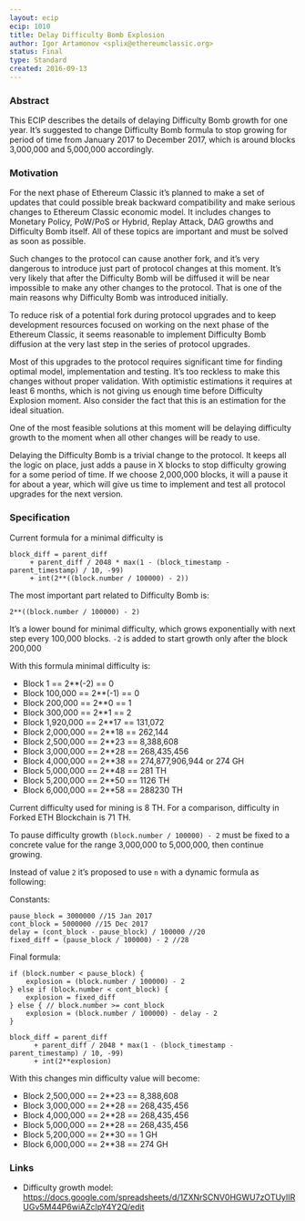 ```yaml
---
layout: ecip
ecip: 1010
title: Delay Difficulty Bomb Explosion
author: Igor Artamonov <splix@ethereumclassic.org>
status: Final
type: Standard
created: 2016-09-13
---
```


### Abstract
This ECIP describes the details of delaying Difficulty Bomb growth for one year. It’s suggested to change Difficulty Bomb formula to stop growing for period of time from January 2017 to December 2017, which is around blocks 3,000,000 and 5,000,000 accordingly.

### Motivation
For the next phase of Ethereum Classic it’s planned to make a set of updates that could possible break backward compatibility and make serious changes to Ethereum Classic economic model. It includes changes to Monetary Policy, PoW/PoS or Hybrid, Replay Attack, DAG growths and Difficulty Bomb itself. All of these topics are important and must be solved as soon as possible.

Such changes to the protocol can cause another fork, and it’s very dangerous to introduce just part of protocol changes at this moment. It’s very likely that after the Difficulty Bomb will be diffused it will be near impossible to make any other changes to the protocol. That is one of the main reasons why Difficulty Bomb was introduced initially.

To reduce risk of a potential fork during protocol upgrades and to keep development resources focused on working on the next phase of the Ethereum Classic, it seems reasonable to implement Difficulty Bomb diffusion at the very last step in the series of protocol upgrades.

Most of this upgrades to the protocol requires significant time for finding optimal model, implementation and testing. It’s too reckless to make this changes without proper validation. With optimistic estimations it requires at least 6 months, which is not giving us enough time before Difficulty Explosion moment. Also consider the fact that this is an estimation for the ideal situation.

One of the most feasible solutions at this moment will be delaying difficulty growth to the moment when all other changes will be ready to use. 

Delaying the Difficulty Bomb is a trivial change to the protocol. It keeps all the logic on place, just adds a pause in X blocks to stop difficulty growing for a some period of time. If we choose 2,000,000 blocks, it will a pause it for about a year, which will give us time to implement and test all protocol upgrades for the next version.

### Specification
Current formula for a minimal difficulty is

```
block_diff = parent_diff 
     + parent_diff / 2048 * max(1 - (block_timestamp - parent_timestamp) / 10, -99) 
     + int(2**((block.number / 100000) - 2))
```

The most important part related to Difficulty Bomb is:

```
2**((block.number / 100000) - 2)
```

It’s a lower bound for minimal difficulty, which grows exponentially with next step every 100,000 blocks. `-2` is added to start growth only after the block 200,000

With this formula minimal difficulty is:

* Block 1 == 2**(-2) == 0
* Block 100,000 == 2**(-1) == 0
* Block 200,000 == 2**0 == 1
* Block 300,000 == 2**1 == 2
* Block 1,920,000 == 2**17 == 131,072
* Block 2,000,000 == 2**18 == 262,144
* Block 2,500,000 == 2**23 == 8,388,608
* Block 3,000,000 == 2**28 == 268,435,456
* Block 4,000,000 == 2**38 == 274,877,906,944 or 274 GH
* Block 5,000,000 == 2**48 == 281 TH
* Block 5,200,000 == 2**50 == 1126 TH
* Block 6,000,000 == 2**58 == 288230 TH

Current difficulty used for mining is 8 TH. For a comparison, difficulty in Forked ETH Blockchain is 71 TH.

To pause difficulty growth `(block.number / 100000) - 2` must be fixed to a concrete value for the range 3,000,000 to 5,000,000, then continue growing.

Instead of value `2` it’s proposed to use `n` with a dynamic formula as following:

Constants:
```
pause_block = 3000000 //15 Jan 2017
cont_block = 5000000 //15 Dec 2017
delay = (cont_block - pause_block) / 100000 //20
fixed_diff = (pause_block / 100000) - 2 //28
```

Final formula:
```
if (block.number < pause_block) {
    explosion = (block.number / 100000) - 2    
} else if (block.number < cont_block) {
    explosion = fixed_diff 
} else { // block.number >= cont_block    
    explosion = (block.number / 100000) - delay - 2
}

block_diff = parent_diff 
      + parent_diff / 2048 * max(1 - (block_timestamp - parent_timestamp) / 10, -99) 
      + int(2**explosion)
```

With this changes min difficulty value will become:

* Block 2,500,000 == 2**23 == 8,388,608
* Block 3,000,000 == 2**28 == 268,435,456
* Block 4,000,000 == 2**28 == 268,435,456
* Block 5,000,000 == 2**28 == 268,435,456
* Block 5,200,000 == 2**30 == 1 GH
* Block 6,000,000 == 2**38 == 274 GH

### Links
* Difficulty growth model: https://docs.google.com/spreadsheets/d/1ZXNrSCNV0HGWU7zOTUyIIRUGv5M44P6wiAZclpY4Y2Q/edit 
